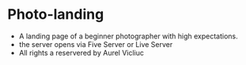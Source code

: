 # Photo-landing

- A landing page of a beginner photographer with high expectations.
- the server opens via Five Server or Live Server
- All rights a reservered by Aurel Vicliuc
